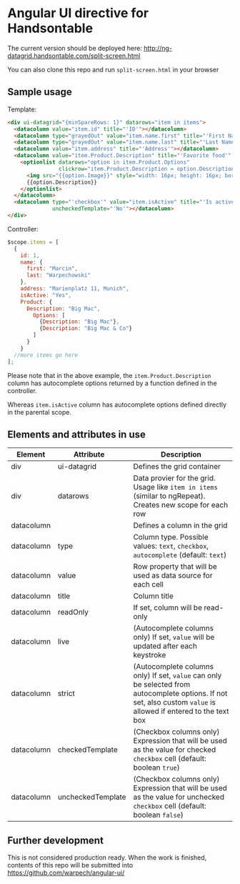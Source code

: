 # Angular UI directive for Handsontable

The current version should be deployed here: http://ng-datagrid.handsontable.com/split-screen.html

You can also clone this repo and run `split-screen.html` in your browser

## Sample usage

Template:

```html
<div ui-datagrid="{minSpareRows: 1}" datarows="item in items">
  <datacolumn value="item.id" title="'ID'"></datacolumn>
  <datacolumn type="grayedOut" value="item.name.first" title="'First Name'" readOnly></datacolumn>
  <datacolumn type="grayedOut" value="item.name.last" title="'Last Name'" readOnly></datacolumn>
  <datacolumn value="item.address" title="'Address'"></datacolumn>
  <datacolumn value="item.Product.Description" title="'Favorite food'" type="'autocomplete'" live strict>
    <optionlist datarows="option in item.Product.Options"
                clickrow="item.Product.Description = option.Description">
      <img src="{{option.Image}}" style="width: 16px; height: 16px; border-width: 0">
      {{option.Description}}
    </optionlist>
  </datacolumn>
  <datacolumn type="'checkbox'" value="item.isActive" title="'Is active'" checkedTemplate="'Yes'"
              uncheckedTemplate="'No'"></datacolumn>
</div>
```

Controller:

```javascript
$scope.items = [
  {
    id: 1,
    name: {
      first: "Marcin",
      last: "Warpechowski"
    },
    address: "Marienplatz 11, Munich",
    isActive: "Yes",
    Product: {
      Description: "Big Mac",
	    Options: [
	      {Description: "Big Mac"},
	      {Description: "Big Mac & Co"}
	    ]
	  }
	}
  //more items go here
];
```

Please note that in the above example, the `item.Product.Description` column has autocomplete options returned by a function defined in the controller.

Whereas `item.isActive` column has autocomplete options defined directly in the parental scope.
  
## Elements and attributes in use  
  
 Element       | Attribute&nbsp;&nbsp;&nbsp; | Description
 --------------|-----------------------------|-------------
 div           | ui-datagrid                 | Defines the grid container
 div           | datarows                    | Data provier for the grid. Usage like `item in items` (similar to ngRepeat). Creates new scope for each row
 datacolumn    |                             | Defines a column in the grid
 datacolumn    | type                        | Column type. Possible values: `text`, `checkbox`, `autocomplete` (default: `text`)
 datacolumn    | value                       | Row property that will be used as data source for each cell
 datacolumn    | title                       | Column title
 datacolumn    | readOnly                    | If set, column will be read-only
 datacolumn    | live                        | (Autocomplete columns only) If set, `value` will be updated after each keystroke
 datacolumn    | strict                      | (Autocomplete columns only) If set, `value` can only be selected from autocomplete options. If not set, also custom `value` is allowed if entered to the text box
 datacolumn    | checkedTemplate             | (Checkbox columns only) Expression that will be used as the value for checked `checkbox` cell (default: boolean `true`)
 datacolumn    | uncheckedTemplate           | (Checkbox columns only) Expression that will be used as the value for unchecked `checkbox` cell (default: boolean `false`)

## Further development

This is not considered production ready. When the work is finished, contents of this repo will be submitted into https://github.com/warpech/angular-ui/